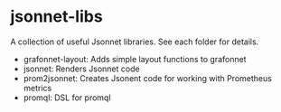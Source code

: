 # jsonnet-libs

A collection of useful Jsonnet libraries. See each folder for details.

- grafonnet-layout: Adds simple layout functions to grafonnet
- jsonnet: Renders Jsonnet code
- prom2jsonnet: Creates Jsonent code for working with Prometheus metrics
- promql: DSL for promql
